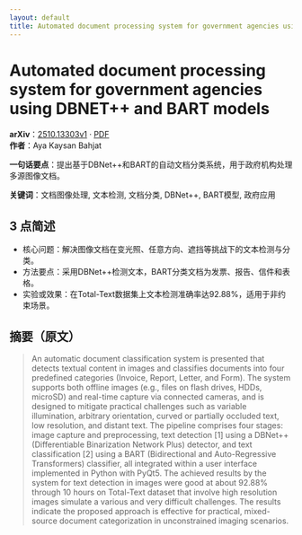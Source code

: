 ```yaml
---
layout: default
title: Automated document processing system for government agencies using DBNET++ and BART models
---
```


# Automated document processing system for government agencies using DBNET++ and BART models
**arXiv**：[2510.13303v1](https://arxiv.org/abs/2510.13303) · [PDF](https://arxiv.org/pdf/2510.13303.pdf)  
**作者**：Aya Kaysan Bahjat  

**一句话要点**：提出基于DBNet++和BART的自动文档分类系统，用于政府机构处理多源图像文档。

**关键词**：文档图像处理, 文本检测, 文档分类, DBNet++, BART模型, 政府应用

## 3 点简述
- 核心问题：解决图像文档在变光照、任意方向、遮挡等挑战下的文本检测与分类。
- 方法要点：采用DBNet++检测文本，BART分类文档为发票、报告、信件和表格。
- 实验或效果：在Total-Text数据集上文本检测准确率达92.88%，适用于非约束场景。

## 摘要（原文）

> An automatic document classification system is presented that detects textual
> content in images and classifies documents into four predefined categories
> (Invoice, Report, Letter, and Form). The system supports both offline images
> (e.g., files on flash drives, HDDs, microSD) and real-time capture via
> connected cameras, and is designed to mitigate practical challenges such as
> variable illumination, arbitrary orientation, curved or partially occluded
> text, low resolution, and distant text. The pipeline comprises four stages:
> image capture and preprocessing, text detection [1] using a DBNet++
> (Differentiable Binarization Network Plus) detector, and text classification
> [2] using a BART (Bidirectional and Auto-Regressive Transformers) classifier,
> all integrated within a user interface implemented in Python with PyQt5. The
> achieved results by the system for text detection in images were good at about
> 92.88% through 10 hours on Total-Text dataset that involve high resolution
> images simulate a various and very difficult challenges. The results indicate
> the proposed approach is effective for practical, mixed-source document
> categorization in unconstrained imaging scenarios.

